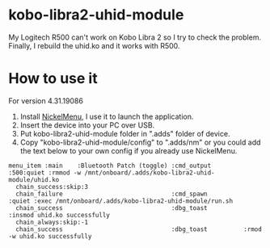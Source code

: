 # kobo-libra2-uhid-module

My Logitech R500 can't work on Kobo Libra 2 so I try to check the problem. Finally, I rebuild the uhid.ko and it works with R500.

# How to use it

For version 4.31.19086

1. Install [NickelMenu](https://github.com/pgaskin/NickelMenu), I use it to launch the application.
2. Insert the device into your PC over USB.
3. Put kobo-libra2-uhid-module folder in ".adds" folder of device.
4. Copy "kobo-libra2-uhid-module/config" to ".adds/nm" or you could add the text below to your own config if you already use NickelMenu.
```
menu_item :main    :Bluetooth Patch (toggle) :cmd_output         :500:quiet :rmmod -w /mnt/onboard/.adds/kobo-libra2-uhid-module/uhid.ko
  chain_success:skip:3
  chain_failure                              :cmd_spawn          :quiet :exec /mnt/onboard/.adds/kobo-libra2-uhid-module/run.sh
  chain_success                              :dbg_toast          :insmod uhid.ko successfully
  chain_always:skip:-1
  chain_success                              :dbg_toast          :rmod -w uhid.ko successfully
```
